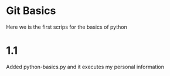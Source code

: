 # Git Basics

Here we is the first scrips for the basics of python

# 1.1

Added python-basics.py and it executes my personal information
